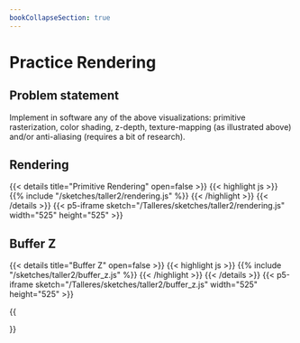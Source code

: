 ```yaml
---
bookCollapseSection: true
---
```

# Practice Rendering

## Problem statement
Implement in software any of the above visualizations: primitive rasterization, color shading, z-depth, texture-mapping (as illustrated above) and/or anti-aliasing (requires a bit of research).

## Rendering
{{< details title="Primitive Rendering" open=false >}}
{{< highlight js >}}
{{% include "/sketches/taller2/rendering.js" %}}
{{< /highlight >}}
{{< /details >}}
{{< p5-iframe sketch="/Talleres/sketches/taller2/rendering.js" width="525" height="525" >}}

## Buffer Z
{{< details title="Buffer Z" open=false >}}
{{< highlight js >}}
{{% include "/sketches/taller2/buffer_z.js" %}}
{{< /highlight >}}
{{< /details >}}
{{< p5-iframe sketch="/Talleres/sketches/taller2/buffer_z.js" width="525" height="525" >}}

{{<section>}}